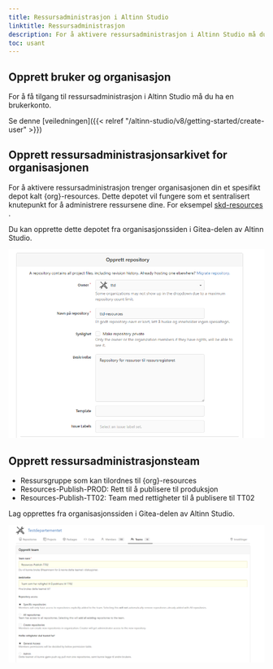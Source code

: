```yaml
---
title: Ressursadministrasjon i Altinn Studio
linktitle: Ressursadministrasjon
description: For å aktivere ressursadministrasjon i Altinn Studio må du og din organisasjon følge noen få trinn.
toc: usant
---
```


## Opprett bruker og organisasjon

For å få tilgang til ressursadministrasjon i Altinn Studio må du ha en brukerkonto.

Se denne [veiledningen]({{< relref "/altinn-studio/v8/getting-started/create-user" >}})

## Opprett ressursadministrasjonsarkivet for organisasjonen

For å aktivere ressursadministrasjon trenger organisasjonen din et spesifikt depot kalt {org}-resources. Dette depotet vil fungere som et sentralisert knutepunkt for å administrere ressursene dine. For eksempel [skd-resources](https://altinn.studio/repos/skd/skd-resources) .

Du kan opprette dette depotet fra organisasjonssiden i Gitea-delen av Altinn Studio.

![Repo](repocreation.png)

## Opprett ressursadministrasjonsteam

- Ressursgruppe som kan tilordnes til {org}-resources
- Resources-Publish-PROD: Rett til å publisere til produksjon
- Resources-Publish-TT02: Team med rettigheter til å publisere til TT02

Lag opprettes fra organisasjonssiden i Gitea-delen av Altinn Studio.

![Teams](teamscreation_1.png)
